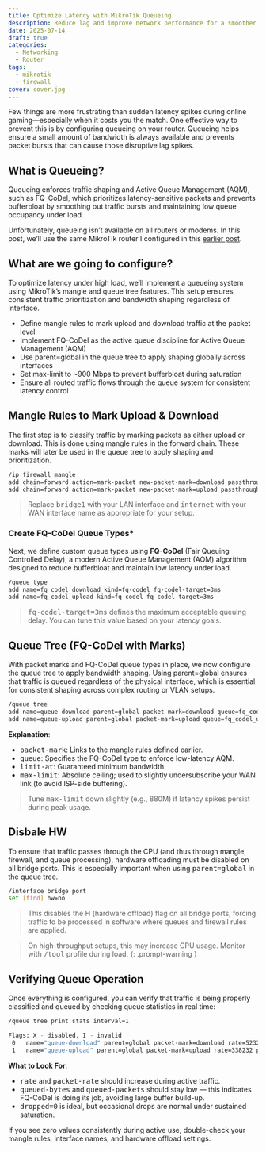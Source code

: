 ```yaml
---
title: Optimize Latency with MikroTik Queueing
description: Reduce lag and improve network performance for a smoother online experience
date: 2025-07-14
draft: true
categories:
  - Networking
  - Router
tags:
  - mikrotik
  - firewall
cover: cover.jpg
---
```


Few things are more frustrating than sudden latency spikes during online gaming—especially when it costs you the match. One effective way to prevent this is by configuring queueing on your router. Queueing helps ensure a small amount of bandwidth is always available and prevents packet bursts that can cause those disruptive lag spikes.

## What is Queueing?

Queueing enforces traffic shaping and Active Queue Management (AQM), such as FQ-CoDel, which prioritizes latency-sensitive packets and prevents bufferbloat by smoothing out traffic bursts and maintaining low queue occupancy under load. 

Unfortunately, queueing isn’t available on all routers or modems. In this post, we’ll use the same MikroTik router I configured in this [earlier post](/posts/setup-mikrotik). 

## What are we going to configure?

To optimize latency under high load, we’ll implement a queueing system using MikroTik’s mangle and queue tree features. This setup ensures consistent traffic prioritization and bandwidth shaping regardless of interface.

- Define mangle rules to mark upload and download traffic at the packet level
- Implement FQ-CoDel as the active queue discipline for Active Queue Management (AQM)
- Use parent=global in the queue tree to apply shaping globally across interfaces
- Set max-limit to ~900 Mbps to prevent bufferbloat during saturation
- Ensure all routed traffic flows through the queue system for consistent latency control

## Mangle Rules to Mark Upload & Download

The first step is to classify traffic by marking packets as either upload or download. This is done using mangle rules in the forward chain. These marks will later be used in the queue tree to apply shaping and prioritization.

```bash
/ip firewall mangle
add chain=forward action=mark-packet new-packet-mark=download passthrough=yes out-interface=bridge1 comment="Mark download traffic"
add chain=forward action=mark-packet new-packet-mark=upload passthrough=yes out-interface=internet comment="Mark upload traffic"
```

> Replace <kbd>bridge1</kbd> with your LAN interface and <kbd>internet</kbd> with your WAN interface name as appropriate for your setup.


### Create FQ-CoDel Queue Types*

Next, we define custom queue types using **FQ-CoDel** (Fair Queuing Controlled Delay), a modern Active Queue Management (AQM) algorithm designed to reduce bufferbloat and maintain low latency under load.

```bash
/queue type
add name=fq_codel_download kind=fq-codel fq-codel-target=3ms
add name=fq_codel_upload kind=fq-codel fq-codel-target=3ms
```
> <kbd>fq-codel-target=3ms</kbd> defines the maximum acceptable queuing delay. You can tune this value based on your latency goals.

## Queue Tree (FQ-CoDel with Marks)

With packet marks and FQ-CoDel queue types in place, we now configure the queue tree to apply bandwidth shaping. Using parent=global ensures that traffic is queued regardless of the physical interface, which is essential for consistent shaping across complex routing or VLAN setups.

```bash
/queue tree
add name=queue-download parent=global packet-mark=download queue=fq_codel_download limit-at=850M max-limit=900M
add name=queue-upload parent=global packet-mark=upload queue=fq_codel_upload limit-at=850M max-limit=900M
```

**Explanation**:
- <kbd>packet-mark</kbd>: Links to the mangle rules defined earlier.
- <kbd>queue</kbd>: Specifies the FQ-CoDel type to enforce low-latency AQM.
- <kbd>limit-at</kbd>: Guaranteed minimum bandwidth.
-	<kbd>max-limit</kbd>: Absolute ceiling; used to slightly undersubscribe your WAN link (to avoid ISP-side buffering).

> Tune <kbd>max-limit</kbd> down slightly (e.g., 880M) if latency spikes persist during peak usage.


## Disbale HW 

To ensure that traffic passes through the CPU (and thus through mangle, firewall, and queue processing), hardware offloading must be disabled on all bridge ports. This is especially important when using <kbd>parent=global</kbd> in the queue tree.

```bash
/interface bridge port            
set [find] hw=no
```

> This disables the H (hardware offload) flag on all bridge ports, forcing traffic to be processed in software where queues and firewall rules are applied.

> On high-throughput setups, this may increase CPU usage. Monitor with <kbd>/tool</kbd> profile during load.
{: .prompt-warning }

## Verifying Queue Operation

Once everything is configured, you can verify that traffic is being properly classified and queued by checking queue statistics in real time:

```bash
/queue tree print stats interval=1
```

```bash
Flags: X - disabled, I - invalid 
 0   name="queue-download" parent=global packet-mark=download rate=52320 packet-rate=45 queued-bytes=0 queued-packets=0 bytes=28192979120 packets=25350209 dropped=0 
 1   name="queue-upload" parent=global packet-mark=upload rate=338232 packet-rate=72 queued-bytes=0 queued-packets=0 bytes=26698400069 packets=23484974 dropped=0 
 ```

**What to Look For**:
- <kbd>rate</kbd> and <kbd>packet-rate</kbd> should increase during active traffic.
- <kbd>queued-bytes</kbd> and <kbd>queued-packets</kbd> should stay low — this indicates FQ-CoDel is doing its job, avoiding large buffer build-up.
- <kbd>dropped=0</kbd> is ideal, but occasional drops are normal under sustained saturation.

If you see zero values consistently during active use, double-check your mangle rules, interface names, and hardware offload settings.

